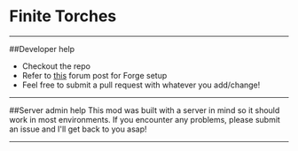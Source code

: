 Finite Torches
===================
---
##Developer help

 - Checkout the repo
 - Refer to [this](http://www.minecraftforge.net/forum/index.php?topic=14048.0) forum post for Forge setup
 - Feel free to submit a pull request with whatever you add/change!

---
##Server admin help
This mod was built with a server in mind so it should work in most environments.
If you encounter any problems, please submit an issue and I'll get back to you asap!

---